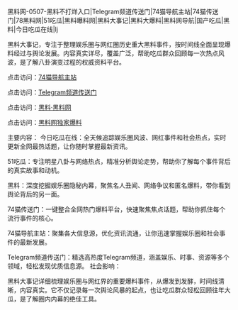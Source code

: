  #
黑料网-0507-黑料不打烊入口|Telegram频道传送门|74猫导航主站|74猫传送门|78黑料网|51吃瓜|黑料曝料网|黑料大事记|黑料大爆料|黑料网导航|国产吃瓜|黑料|今日吃瓜在线|lj

黑料大事记，专注于整理娱乐圈与网红圈历史重大黑料事件，按时间线全面呈现爆料经过与舆论发展。内容真实详尽，覆盖广泛，帮助吃瓜群众回顾每一次热点风波，是了解八卦演变过程的权威资料平台。


点击访问：<a href="https://74mao.com/">74猫导航主站</a>

点击访问：<a href="https://74mao.com/">Telegram频道传送门</a>

点击访问：<a href="https://sdbsd.pages.dev/">黑料·黑料网</a>

点击访问：<a href="https://ert-6he.pages.dev/">黑料网独家爆料</a>

主要内容：
 今日吃瓜在线：全天候追踪娱乐圈风波、网红事件和社会热点，实时更新全网最热话题，让你随时掌握最新资讯。

51吃瓜：专注明星八卦与网络热点，精准分析舆论走势，帮助你了解每个事件背后的真实故事和动机。

黑料：深度挖掘娱乐圈隐秘内幕，聚焦名人丑闻、网络争议和匿名爆料，带你看到舆论背后的另一面。

74猫传送门：一键整合全网热门爆料平台，快速聚焦焦点话题，帮助你抓住每个流行事件的核心。

74猫导航主站：聚集各大信息源，优化资讯流通，让你迅速掌握娱乐圈和社会事件的最新发展。

Telegram频道传送门：精选高热度Telegram频道，涵盖娱乐、时事、资源等多个领域，轻松发现优质信息源。
社会影响：

黑料大事记详细梳理娱乐圈与网红界的重要爆料事件，从爆发到发酵，时间线清晰，内容真实。它不仅记录每一次舆论风暴的起点，也让吃瓜群众轻松回顾往年大瓜，是了解圈内内幕的绝佳工具。

<span style="display:none;">[Canonical link](）</span>
